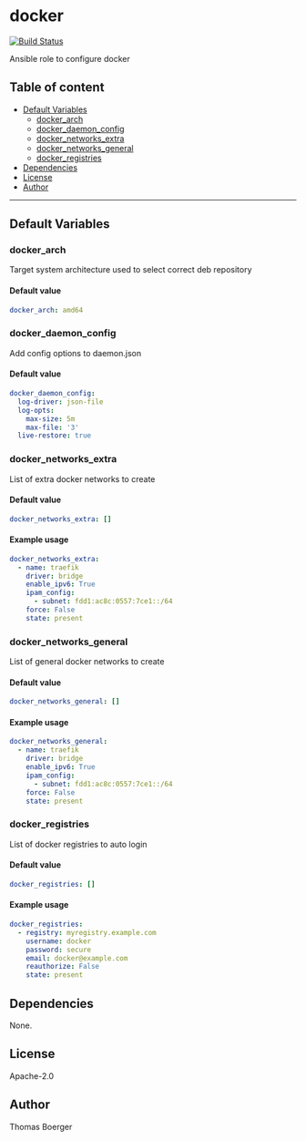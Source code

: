 # docker

[![Build Status](https://cloud.drone.io/api/badges/rolehippie/docker/status.svg)](https://cloud.drone.io/rolehippie/docker)

Ansible role to configure docker

## Table of content

* [Default Variables](#default-variables)
  * [docker_arch](#docker_arch)
  * [docker_daemon_config](#docker_daemon_config)
  * [docker_networks_extra](#docker_networks_extra)
  * [docker_networks_general](#docker_networks_general)
  * [docker_registries](#docker_registries)
* [Dependencies](#dependencies)
* [License](#license)
* [Author](#author)

---

## Default Variables

### docker_arch

Target system architecture used to select correct deb repository

#### Default value

```YAML
docker_arch: amd64
```

### docker_daemon_config

Add config options to daemon.json

#### Default value

```YAML
docker_daemon_config:
  log-driver: json-file
  log-opts:
    max-size: 5m
    max-file: '3'
  live-restore: true
```

### docker_networks_extra

List of extra docker networks to create

#### Default value

```YAML
docker_networks_extra: []
```

#### Example usage

```YAML
docker_networks_extra:
  - name: traefik
    driver: bridge
    enable_ipv6: True
    ipam_config:
      - subnet: fdd1:ac8c:0557:7ce1::/64
    force: False
    state: present
```

### docker_networks_general

List of general docker networks to create

#### Default value

```YAML
docker_networks_general: []
```

#### Example usage

```YAML
docker_networks_general:
  - name: traefik
    driver: bridge
    enable_ipv6: True
    ipam_config:
      - subnet: fdd1:ac8c:0557:7ce1::/64
    force: False
    state: present
```

### docker_registries

List of docker registries to auto login

#### Default value

```YAML
docker_registries: []
```

#### Example usage

```YAML
docker_registries:
  - registry: myregistry.example.com
    username: docker
    password: secure
    email: docker@example.com
    reauthorize: False
    state: present
```

## Dependencies

None.

## License

Apache-2.0

## Author

Thomas Boerger
